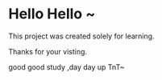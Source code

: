# Hello Hello ~
This project was created solely for learning.  

Thanks for your visting.  

good good study ,day day up TnT~  

